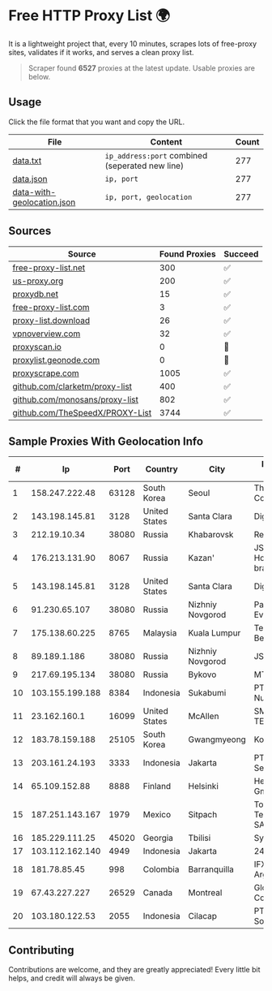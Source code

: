 
# Free HTTP Proxy List 🌍

It is a lightweight project that, every 10 minutes, scrapes lots of free-proxy sites, validates if it works, and serves a clean proxy list.


> Scraper found **6527** proxies at the latest update. Usable proxies are below.

## Usage

Click the file format that you want and copy the URL.


|File|Content|Count|
|----|-------|-----|
|[data.txt](https://raw.githubusercontent.com/themiralay/Proxy-List-World/master/data.txt)|`ip_address:port` combined (seperated new line)|277|
|[data.json](https://raw.githubusercontent.com/themiralay/Proxy-List-World/master/data.json)|`ip, port`|277|
|[data-with-geolocation.json](https://raw.githubusercontent.com/themiralay/Proxy-List-World/master/data-with-geolocation.json)|`ip, port, geolocation`|277|

## Sources

|Source|Found Proxies|Succeed|
|------|-------------|-------|
|[free-proxy-list.net](https://free-proxy-list.net)|300|✅|
|[us-proxy.org](https://www.us-proxy.org)|200|✅|
|[proxydb.net](http://proxydb.net)|15|✅|
|[free-proxy-list.com](https://free-proxy-list.com/?page=&port=&type%5B%5D=http&type%5B%5D=https&up_time=0&search=Search)|3|✅|
|[proxy-list.download](https://www.proxy-list.download/HTTP)|26|✅|
|[vpnoverview.com](https://vpnoverview.com/privacy/anonymous-browsing/free-proxy-servers)|32|✅|
|[proxyscan.io](https://www.proxyscan.io)|0|🚫|
|[proxylist.geonode.com](https://proxylist.geonode.com/api/proxy-list?limit=300&page=1&sort_by=lastChecked&sort_type=desc&protocols=http,https)|0|🚫|
|[proxyscrape.com](https://api.proxyscrape.com/v2/?request=displayproxies&protocol=http&timeout=10000&country=all&ssl=all&anonymity=all)|1005|✅|
|[github.com/clarketm/proxy-list](https://raw.githubusercontent.com/clarketm/proxy-list/master/proxy-list-raw.txt)|400|✅|
|[github.com/monosans/proxy-list](https://raw.githubusercontent.com/monosans/proxy-list/main/proxies/http.txt)|802|✅|
|[github.com/TheSpeedX/PROXY-List](https://raw.githubusercontent.com/TheSpeedX/PROXY-List/master/http.txt)|3744|✅|


## Sample Proxies With Geolocation Info

|#|Ip|Port|Country|City|Internet Service Provider|
|-|--|----|-------|----|-------------------------|
|1|158.247.222.48|63128|South Korea|Seoul|The Constant Company, LLC|
|2|143.198.145.81|3128|United States|Santa Clara|DigitalOcean, LLC|
|3|212.19.10.34|38080|Russia|Khabarovsk|Redcom LIR|
|4|176.213.131.90|8067|Russia|Kazan'|JSC "ER-Telecom Holding" Kazan' branch|
|5|143.198.145.81|3128|United States|Santa Clara|DigitalOcean, LLC|
|6|91.230.65.107|38080|Russia|Nizhniy Novgorod|Panin Kirill Evgenyevich|
|7|175.138.60.225|8765|Malaysia|Kuala Lumpur|Telekom Malaysia Berhad|
|8|89.189.1.186|38080|Russia|Nizhniy Novgorod|JSC Vimpelcom|
|9|217.69.195.134|38080|Russia|Bykovo|MTS PJSC|
|10|103.155.199.188|8384|Indonesia|Sukabumi|PT Lintas Jaringan Nusantara|
|11|23.162.160.1|16099|United States|McAllen|SMARTCOM TELEPHONE, LLC|
|12|183.78.159.188|25105|South Korea|Gwangmyeong|Korea Telecom|
|13|203.161.24.193|3333|Indonesia|Jakarta|PT. Trimitra Usaha Sejahtera|
|14|65.109.152.88|8888|Finland|Helsinki|Hetzner Online GmbH|
|15|187.251.143.167|1979|Mexico|Sitpach|Total Play Telecomunicaciones SA De CV|
|16|185.229.111.25|45020|Georgia|Tbilisi|Sysnet LLC|
|17|103.112.162.140|4949|Indonesia|Jakarta|24AS|
|18|181.78.85.45|998|Colombia|Barranquilla|IFX Networks Argentina S.R.L|
|19|67.43.227.227|26529|Canada|Montreal|GloboTech Communications|
|20|103.180.122.53|2055|Indonesia|Cilacap|PT Indo Telemedia Solusi|



## Contributing

Contributions are welcome, and they are greatly appreciated! Every
little bit helps, and credit will always be given.

